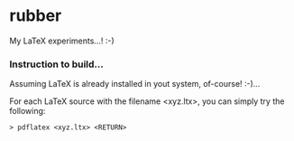 # rubber
My LaTeX experiments...! :-)

### Instruction to build...

Assuming LaTeX is already installed in yout system, of-course! :-)...

For each LaTeX source with the filename <xyz.ltx>, you can simply try the following: 

``` shell
> pdflatex <xyz.ltx> <RETURN>
```
